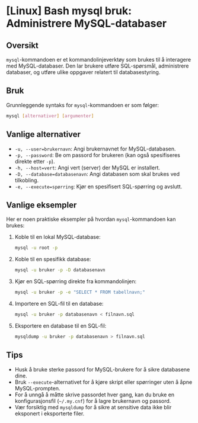# [Linux] Bash mysql bruk: Administrere MySQL-databaser

## Oversikt
`mysql`-kommandoen er et kommandolinjeverktøy som brukes til å interagere med MySQL-databaser. Den lar brukere utføre SQL-spørsmål, administrere databaser, og utføre ulike oppgaver relatert til databasestyring.

## Bruk
Grunnleggende syntaks for `mysql`-kommandoen er som følger:

```bash
mysql [alternativer] [argumenter]
```

## Vanlige alternativer
- `-u, --user=brukernavn`: Angi brukernavnet for MySQL-databasen.
- `-p, --password`: Be om passord for brukeren (kan også spesifiseres direkte etter `-p`).
- `-h, --host=vert`: Angi vert (server) der MySQL er installert.
- `-D, --database=databasenavn`: Angi databasen som skal brukes ved tilkobling.
- `-e, --execute=spørring`: Kjør en spesifisert SQL-spørring og avslutt.

## Vanlige eksempler
Her er noen praktiske eksempler på hvordan `mysql`-kommandoen kan brukes:

1. Koble til en lokal MySQL-database:
   ```bash
   mysql -u root -p
   ```

2. Koble til en spesifikk database:
   ```bash
   mysql -u bruker -p -D databasenavn
   ```

3. Kjør en SQL-spørring direkte fra kommandolinjen:
   ```bash
   mysql -u bruker -p -e "SELECT * FROM tabellnavn;"
   ```

4. Importere en SQL-fil til en database:
   ```bash
   mysql -u bruker -p databasenavn < filnavn.sql
   ```

5. Eksportere en database til en SQL-fil:
   ```bash
   mysqldump -u bruker -p databasenavn > filnavn.sql
   ```

## Tips
- Husk å bruke sterke passord for MySQL-brukere for å sikre databasene dine.
- Bruk `--execute`-alternativet for å kjøre skript eller spørringer uten å åpne MySQL-prompten.
- For å unngå å måtte skrive passordet hver gang, kan du bruke en konfigurasjonsfil (`~/.my.cnf`) for å lagre brukernavn og passord.
- Vær forsiktig med `mysqldump` for å sikre at sensitive data ikke blir eksponert i eksporterte filer.